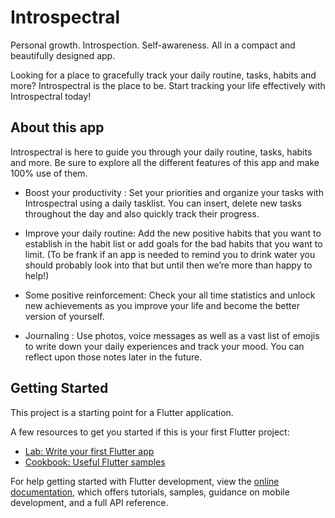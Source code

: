 # Introspectral

Personal growth. Introspection. Self-awareness. All in a compact and beautifully designed app.

Looking for a place to gracefully track your daily routine, tasks, habits and more? Introspectral is the place to be. Start tracking your life effectively with Introspectral today!

## About this app

Introspectral is here to guide you through your daily routine, tasks, habits and more. Be sure to  explore all the different features of this app and make 100% use of them.

- Boost your productivity : Set your priorities and organize your  tasks with Introspectral using a daily tasklist. You can insert, delete new tasks throughout the day and also quickly track their progress.

- Improve your daily routine: Add  the new positive habits that you want to establish  in the habit list or add goals for the bad habits that you want to limit. (To be frank if an app is needed to remind you to drink water you should probably look into that but until then we’re more than happy to help!)

- Some positive reinforcement: Check your all time statistics and unlock new achievements as you improve your life and become the better version of yourself. 

- Journaling : Use photos, voice messages as well as a vast list of emojis to write down your daily experiences and track your mood. You can reflect upon those notes later in the future.

## Getting Started

This project is a starting point for a Flutter application.

A few resources to get you started if this is your first Flutter project:

- [Lab: Write your first Flutter app](https://docs.flutter.dev/get-started/codelab)
- [Cookbook: Useful Flutter samples](https://docs.flutter.dev/cookbook)

For help getting started with Flutter development, view the
[online documentation](https://docs.flutter.dev/), which offers tutorials,
samples, guidance on mobile development, and a full API reference.
